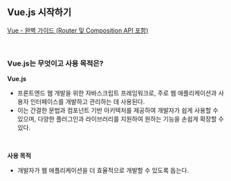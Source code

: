 ## Vue.js 시작하기

[Vue - 완벽 가이드 (Router 및 Composition API 포함)](https://www.udemy.com/course/vue-router-composition-api/?couponCode=ST12MT030524)

<br/>

### Vue.js는 무엇이고 사용 목적은?

**Vue.js**

- 프론트엔드 웹 개발을 위한 자바스크립트 프레임워크로, 주로 웹 애플리케이션과 사용자 인터페이스를 개발하고 관리하는 데 사용된다.
- 이는 간결한 문법과 컴포넌트 기반 아키텍처를 제공하여 개발자가 쉽게 사용할 수 있으며, 다양한 플러그인과 라이브러리를 지원하여 원하는 기능을 손쉽게 확장할 수 있다.
  
<br/>

**사용 목적**
- 개발자가 웹 애플리케이션을 더 효율적으로 개발할 수 있도록 돕는다.
